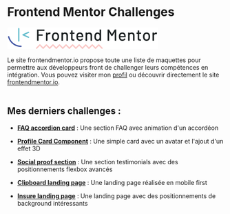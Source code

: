 # Frontend Mentor Challenges

![](logo-frontendmentor.svg)

Le site frontendmentor.io propose toute une liste de maquettes pour permettre aux développeurs front de challenger leurs compétences en intégration.
Vous pouvez visiter mon [profil](https://www.frontendmentor.io/profile/VirginieBouvarel) ou découvrir directement le site [frontendmentor.io](https://www.frontendmentor.io/).<br><br>

## Mes derniers challenges :

- [**FAQ accordion card**](https://github.com/VirginieBouvarel/frontendmentor-challenges/tree/master/faq-accordion) : Une section FAQ avec animation d'un accordéon
   
- [**Profile Card Component**](https://github.com/VirginieBouvarel/frontendmentor-challenges/tree/master/profil-card) : Une simple card avec un avatar et l'ajout d'un effet 3D

- [**Social proof section**](https://github.com/VirginieBouvarel/frontendmentor-challenges/tree/master/social-proof-section) : Une section testimonials avec des positionnements flexbox avancés

- [**Clipboard landing page**](https://github.com/VirginieBouvarel/frontendmentor-challenges/tree/master/clipboard-v3) : Une landing page réalisée en mobile first

- [**Insure landing page**](https://github.com/VirginieBouvarel/frontendmentor-challenges/tree/master/insure_landingpage) : Une landing page avec des positionnements de background intéressants
